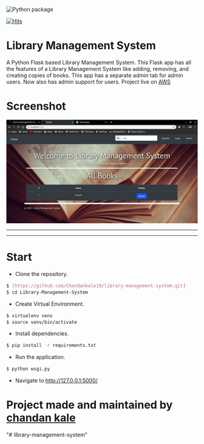 ![Python package](https://github.com/kumaraditya303/Library-Management-System/workflows/Python%20package/badge.svg?branch=master)

[![Hits](https://hits.seeyoufarm.com/api/count/incr/badge.svg?url=https%3A%2F%2Fgithub.com%2Fkumaraditya303%2FLibrary-Management-System&count_bg=%2379C83D&title_bg=%23555555&icon=&icon_color=%23E7E7E7&title=hits&edge_flat=false)](https://hits.seeyoufarm.com)

# Library Management System

A Python Flask based Library Management System. This Flask app has all the features of a Library Management System like adding, removing, and creating copies of books. This app has a separate admin tab for admin users. Now also has admin support for users.
Project live on [AWS](http://librarymgmtsystem.herokuapp.com)

# Screenshot

<img src='./Library_Management_System/static/screenshot.png'/>

---

---

# Start

- Clone the repository.

```sh
$ [https://github.com/Chandankale19/library-management-system.git]
$ cd Library-Management-System
```

- Create Virtual Environment.

```sh
$ virtualenv venv
$ source venv/bin/activate
```

- Install dependencies.

```sh
$ pip install -r requirements.txt
```

- Run the application.

```bash
$ python wsgi.py
```

- Navigate to http://127.0.0.1:5000/

# Project made and maintained by [chandan kale](https://www.github.com/kumaraditya303)
"# library-management-system" 
